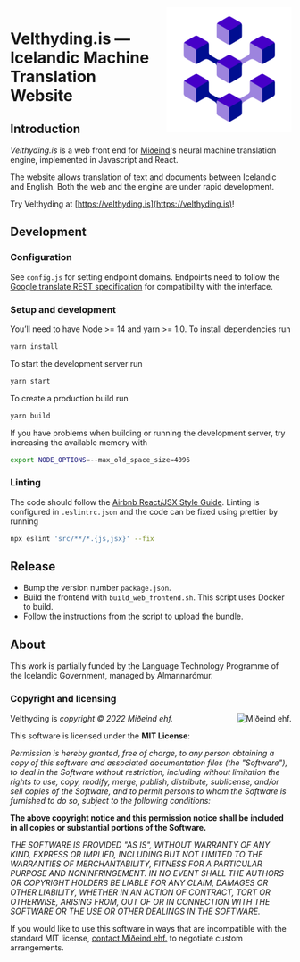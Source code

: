 <img src="src/velthyding_logo.png" align="right" width="224" height="224" style="margin-left:20px;">

# Velthyding.is — Icelandic Machine Translation Website

## Introduction

_Velthyding.is_ is a web front end for [Miðeind](https://miðeind.is)'s neural machine
translation engine, implemented in Javascript and React.

The website allows translation of text and documents between Icelandic and English.
Both the web and the engine are under rapid development.

Try Velthyding at [https://velthyding.is](https://velthyding.is)!

## Development

### Configuration

See `config.js` for setting endpoint domains. Endpoints need to follow the [Google translate REST specification](https://cloud.google.com/translate/docs/reference/rest) for compatibility with the interface.

### Setup and development

You’ll need to have Node >= 14 and yarn >= 1.0. To install dependencies run

```bash
yarn install
```

To start the development server run

```bash
yarn start
```

To create a production build run

```bash
yarn build
```

If you have problems when building or running the development server, try increasing the available memory with

```bash
export NODE_OPTIONS=--max_old_space_size=4096
```

### Linting

The code should follow the [Airbnb React/JSX Style Guide](https://github.com/airbnb/javascript/tree/master/react).
Linting is configured in `.eslintrc.json` and the code can be fixed using prettier by running

```bash
npx eslint 'src/**/*.{js,jsx}' --fix
```

## Release

- Bump the version number `package.json`.
- Build the frontend with `build_web_frontend.sh`. This script uses Docker to build.
- Follow the instructions from the script to upload the bundle.

## About

This work is partially funded by the Language Technology Programme of the Icelandic Government, managed by Almannarómur.

### Copyright and licensing

<img src="https://github.com/mideind/GreynirPackage/blob/master/doc/_static/MideindLogoVert100.png?raw=true" align="right" style="margin-left:20px;" alt="Miðeind ehf.">

Velthyding is _copyright © 2022 Miðeind ehf._

This software is licensed under the **MIT License**:

_Permission is hereby granted, free of charge, to any person_
_obtaining a copy of this software and associated documentation_
_files (the "Software"), to deal in the Software without restriction,_
_including without limitation the rights to use, copy, modify, merge,_
_publish, distribute, sublicense, and/or sell copies of the Software,_
_and to permit persons to whom the Software is furnished to do so,_
_subject to the following conditions:_

**The above copyright notice and this permission notice shall be**
**included in all copies or substantial portions of the Software.**

_THE SOFTWARE IS PROVIDED "AS IS", WITHOUT WARRANTY OF ANY KIND,_
_EXPRESS OR IMPLIED, INCLUDING BUT NOT LIMITED TO THE WARRANTIES OF_
_MERCHANTABILITY, FITNESS FOR A PARTICULAR PURPOSE AND NONINFRINGEMENT._
_IN NO EVENT SHALL THE AUTHORS OR COPYRIGHT HOLDERS BE LIABLE FOR ANY_
_CLAIM, DAMAGES OR OTHER LIABILITY, WHETHER IN AN ACTION OF CONTRACT,_
_TORT OR OTHERWISE, ARISING FROM, OUT OF OR IN CONNECTION WITH THE_
_SOFTWARE OR THE USE OR OTHER DEALINGS IN THE SOFTWARE._

If you would like to use this software in ways that are incompatible
with the standard MIT license, [contact Miðeind ehf.](mailto:mideind@mideind.is)
to negotiate custom arrangements.
